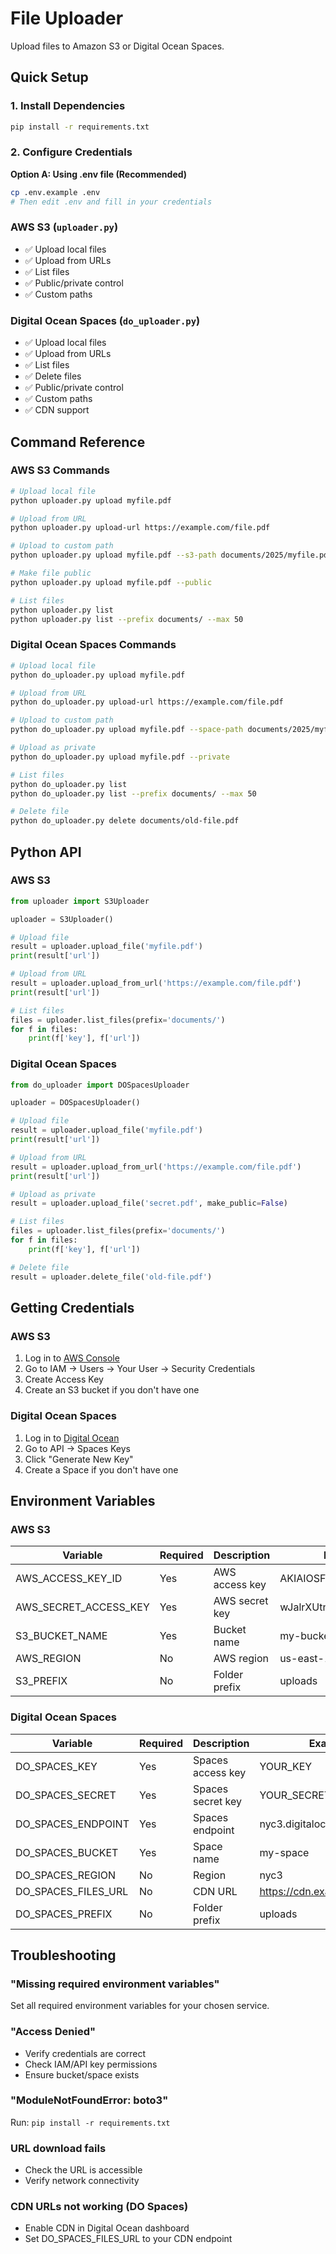 # File Uploader

Upload files to Amazon S3 or Digital Ocean Spaces.

## Quick Setup

### 1. Install Dependencies
```bash
pip install -r requirements.txt
```

### 2. Configure Credentials

**Option A: Using .env file (Recommended)**
```bash
cp .env.example .env
# Then edit .env and fill in your credentials
```

### AWS S3 (`uploader.py`)
- ✅ Upload local files
- ✅ Upload from URLs
- ✅ List files
- ✅ Public/private control
- ✅ Custom paths

### Digital Ocean Spaces (`do_uploader.py`)
- ✅ Upload local files
- ✅ Upload from URLs
- ✅ List files
- ✅ Delete files
- ✅ Public/private control
- ✅ Custom paths
- ✅ CDN support

## Command Reference

### AWS S3 Commands

```bash
# Upload local file
python uploader.py upload myfile.pdf

# Upload from URL
python uploader.py upload-url https://example.com/file.pdf

# Upload to custom path
python uploader.py upload myfile.pdf --s3-path documents/2025/myfile.pdf

# Make file public
python uploader.py upload myfile.pdf --public

# List files
python uploader.py list
python uploader.py list --prefix documents/ --max 50
```

### Digital Ocean Spaces Commands

```bash
# Upload local file
python do_uploader.py upload myfile.pdf

# Upload from URL
python do_uploader.py upload-url https://example.com/file.pdf

# Upload to custom path
python do_uploader.py upload myfile.pdf --space-path documents/2025/myfile.pdf

# Upload as private
python do_uploader.py upload myfile.pdf --private

# List files
python do_uploader.py list
python do_uploader.py list --prefix documents/ --max 50

# Delete file
python do_uploader.py delete documents/old-file.pdf
```

## Python API

### AWS S3

```python
from uploader import S3Uploader

uploader = S3Uploader()

# Upload file
result = uploader.upload_file('myfile.pdf')
print(result['url'])

# Upload from URL
result = uploader.upload_from_url('https://example.com/file.pdf')
print(result['url'])

# List files
files = uploader.list_files(prefix='documents/')
for f in files:
    print(f['key'], f['url'])
```

### Digital Ocean Spaces

```python
from do_uploader import DOSpacesUploader

uploader = DOSpacesUploader()

# Upload file
result = uploader.upload_file('myfile.pdf')
print(result['url'])

# Upload from URL
result = uploader.upload_from_url('https://example.com/file.pdf')
print(result['url'])

# Upload as private
result = uploader.upload_file('secret.pdf', make_public=False)

# List files
files = uploader.list_files(prefix='documents/')
for f in files:
    print(f['key'], f['url'])

# Delete file
result = uploader.delete_file('old-file.pdf')
```

## Getting Credentials

### AWS S3
1. Log in to [AWS Console](https://console.aws.amazon.com/)
2. Go to IAM → Users → Your User → Security Credentials
3. Create Access Key
4. Create an S3 bucket if you don't have one

### Digital Ocean Spaces
1. Log in to [Digital Ocean](https://cloud.digitalocean.com/)
2. Go to API → Spaces Keys
3. Click "Generate New Key"
4. Create a Space if you don't have one

## Environment Variables

### AWS S3

| Variable | Required | Description | Example |
|----------|----------|-------------|---------|
| AWS_ACCESS_KEY_ID | Yes | AWS access key | AKIAIOSFODNN7EXAMPLE |
| AWS_SECRET_ACCESS_KEY | Yes | AWS secret key | wJalrXUtnFEMI/... |
| S3_BUCKET_NAME | Yes | Bucket name | my-bucket |
| AWS_REGION | No | AWS region | us-east-1 |
| S3_PREFIX | No | Folder prefix | uploads |

### Digital Ocean Spaces

| Variable | Required | Description | Example |
|----------|----------|-------------|---------|
| DO_SPACES_KEY | Yes | Spaces access key | YOUR_KEY |
| DO_SPACES_SECRET | Yes | Spaces secret key | YOUR_SECRET |
| DO_SPACES_ENDPOINT | Yes | Spaces endpoint | nyc3.digitaloceanspaces.com |
| DO_SPACES_BUCKET | Yes | Space name | my-space |
| DO_SPACES_REGION | No | Region | nyc3 |
| DO_SPACES_FILES_URL | No | CDN URL | https://cdn.example.com |
| DO_SPACES_PREFIX | No | Folder prefix | uploads |

## Troubleshooting

### "Missing required environment variables"
Set all required environment variables for your chosen service.

### "Access Denied"
- Verify credentials are correct
- Check IAM/API key permissions
- Ensure bucket/space exists

### "ModuleNotFoundError: boto3"
Run: `pip install -r requirements.txt`

### URL download fails
- Check the URL is accessible
- Verify network connectivity

### CDN URLs not working (DO Spaces)
- Enable CDN in Digital Ocean dashboard
- Set DO_SPACES_FILES_URL to your CDN endpoint
